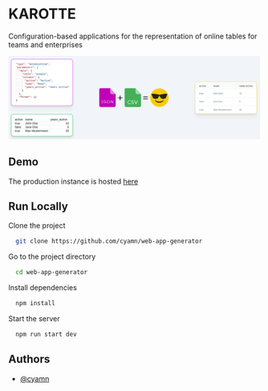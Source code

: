 # KAROTTE

Configuration-based applications for the representation of online tables for teams and enterprises

![JSON+CSV=APP](public/screenshots/screenshotHome.png)

## Demo

The production instance is hosted [here](https://karotte.vercel.app/)

## Run Locally

Clone the project

```bash
  git clone https://github.com/cyamn/web-app-generator
```

Go to the project directory

```bash
  cd web-app-generator
```

Install dependencies

```bash
  npm install
```

Start the server

```bash
  npm run start dev
```

## Authors

- [@cyamn](https://github.com/cyamn)
